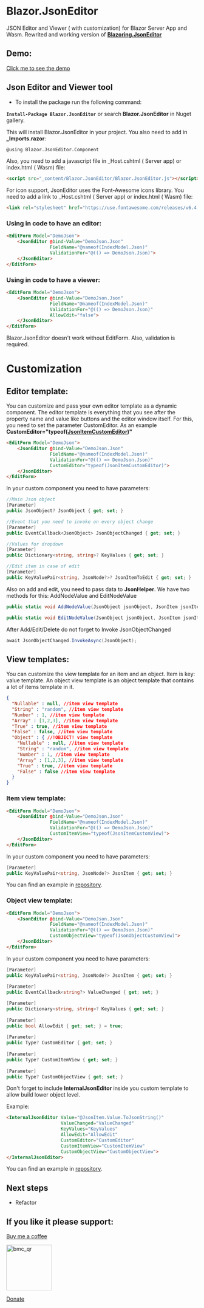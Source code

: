 # Blazor.JsonEditor

JSON Editor and Viewer ( with customization) for Blazor Server App and Wasm. Rewrited and working version of **[Blazoring.JsonEditor](https://github.com/vmakharashvili/Blazoring-JsonEditor)** 

## Demo:

[Click me to see the demo](https://66546b0fe74ef3008ca00fd0--cool-pasca-c1252e.netlify.app/)


## Json Editor and Viewer tool

* To install the package run the following command:

**`Install-Package Blazor.JsonEditor`**
or search **Blazor.JsonEditor** in Nuget gallery.

This will install Blazor.JsonEditor in your project. You also need to add in **_Imports.razor**:
```html
@using Blazor.JsonEditor.Component
```
Also, you need to add a javascript file in _Host.cshtml ( Server app) or index.html ( Wasm)  file:

```html
<script src="_content/Blazor.JsonEditor/Blazor.JsonEditor.js"></script>
```
For icon support, JsonEditor uses the Font-Awesome icons library. You need to add a link to _Host.cshtml ( Server app) or index.html ( Wasm) file:
```html
<link rel="stylesheet" href="https://use.fontawesome.com/releases/v6.4.2/css/all.css">
```

### Using in code to have an editor:

```html
<EditForm Model="DemoJson">
    <JsonEditor @bind-Value="DemoJson.Json"
                FieldName="@nameof(IndexModel.Json)"
                ValidationFor="@(() => DemoJson.Json)">
    </JsonEditor>
</EditForm>
```

### Using in code to have a viewer:

```html
<EditForm Model="DemoJson">
    <JsonEditor @bind-Value="DemoJson.Json"
                FieldName="@nameof(IndexModel.Json)"
                ValidationFor="@(() => DemoJson.Json)"
                AllowEdit="false">
    </JsonEditor>
</EditForm>
```

Blazor.JsonEditor doesn't work without EditForm. Also, validation is required.

# Customization

## Editor template:

You can customize and pass your own editor template as a dynamic component. The editor template is everything that you see after the property name and value like buttons and the editor window itself. For this, you need to set the parameter CustomEditor. As an example **CustomEditor="typeof([JsonItemCustomEditor](https://github.com/joghyrt/Blazor.JsonEditor/tree/main/Blazor.JsonEditor.Demo/Component))"**

```html
<EditForm Model="DemoJson">
    <JsonEditor @bind-Value="DemoJson.Json"
                FieldName="@nameof(IndexModel.Json)"
                ValidationFor="@(() => DemoJson.Json)"
                CustomEditor="typeof(JsonItemCustomEditor)">
    </JsonEditor>
</EditForm>
```

In your custom component you need to have parameters:

```c#
//Main Json object
[Parameter] 
public JsonObject? JsonObject { get; set; }

//Event that you need to invoke on every object change
[Parameter] 
public EventCallback<JsonObject> JsonObjectChanged { get; set; }

//Values for dropdown
[Parameter] 
public Dictionary<string, string>? KeyValues { get; set; }

//Edit item in case of edit
[Parameter]
public KeyValuePair<string, JsonNode?>? JsonItemToEdit { get; set; }
```

Also on add and edit, you need to pass data to **JsonHelper**. We have two methods for this: AddNodeValue and EditNodeValue

```c#
public static void AddNodeValue(JsonObject jsonObject, JsonItem jsonItem)

public static void EditNodeValue(JsonObject jsonObject, JsonItem jsonItem, string editPropertyName)
```

After Add/Edit/Delete do not forget to Invoke JsonObjectChanged

```c#
await JsonObjectChanged.InvokeAsync(JsonObject);
```

## View templates:

You can customize the view template for an item and an object. Item is key: value template. An object view template is an object template that contains a lot of items template in it.

```json
{
  "Nullable" : null, //item view template
  "String" : "random", //item view template
  "Number" : 1, //item view template
  "Array" : [1,2,3], //item view template
  "True" : true, //item view template
  "False" : false, //item view template
  "Object" : { //!OBJECT! view template
    "Nullable" : null, //item view template
    "String" : "random", //item view template
    "Number" : 1, //item view template
    "Array" : [1,2,3], //item view template
    "True" : true, //item view template
    "False" : false //item view template
  }
}
```

### Item view template:

```html
<EditForm Model="DemoJson">
    <JsonEditor @bind-Value="DemoJson.Json"
                FieldName="@nameof(IndexModel.Json)"
                ValidationFor="@(() => DemoJson.Json)"
                CustomItemView="typeof(JsonItemCustomView)">
    </JsonEditor>
</EditForm>
```

In your custom component you need to have parameters:

```c#
[Parameter]
public KeyValuePair<string, JsonNode?> JsonItem { get; set; }
```

You can find an example in [repository](https://github.com/joghyrt/Blazor.JsonEditor/tree/main/Blazor.JsonEditor.Demo.Wasm/Component).

### Object view template:

```html
<EditForm Model="DemoJson">
    <JsonEditor @bind-Value="DemoJson.Json"
                FieldName="@nameof(IndexModel.Json)"
                ValidationFor="@(() => DemoJson.Json)"
                CustomObjectView="typeof(JsonObjectCustomView)">
    </JsonEditor>
</EditForm>
```

In your custom component you need to have parameters:

```c#
[Parameter]
public KeyValuePair<string, JsonNode?> JsonItem { get; set; }
        
[Parameter]
public EventCallback<string?> ValueChanged { get; set; }

[Parameter]
public Dictionary<string, string>? KeyValues { get; set; }
        
[Parameter] 
public bool AllowEdit { get; set; } = true;
        
[Parameter] 
public Type? CustomEditor { get; set; }
        
[Parameter] 
public Type? CustomItemView { get; set; }
        
[Parameter] 
public Type? CustomObjectView { get; set; }
```

Don't forget to include **InternalJsonEditor** inside you custom template to allow build lower object level.

Example:

```html
<InternalJsonEditor Value="@JsonItem.Value.ToJsonString()"
                    ValueChanged="ValueChanged"
                    KeyValues="KeyValues"
                    AllowEdit="AllowEdit"
                    CustomEditor="CustomEditor"
                    CustomItemView="CustomItemView"
                    CustomObjectView="CustomObjectView">
</InternalJsonEditor>
```

You can find an example in [repository](https://github.com/joghyrt/Blazor.JsonEditor/tree/main/Blazor.JsonEditor.Demo.Wasm/Component).

## Next steps

- Refactor

## If you like it please support:

[Buy me a coffee](https://www.buymeacoffee.com/joghyrt)

<img width="120" alt="bmc_qr" src="https://github.com/joghyrt/Blazor.JsonEditor/assets/26901105/d914e23c-dc90-483b-98df-e977c6662672">


[Donate](https://ko-fi.com/joghyrt) 






